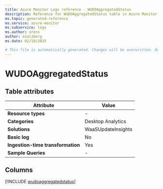 ```yaml
---
title: Azure Monitor Logs reference - WUDOAggregatedStatus
description: Reference for WUDOAggregatedStatus table in Azure Monitor Logs.
ms.topic: generated-reference
ms.service: azure-monitor
ms.subservice: logs
ms.author: orens
author: osalzberg
ms.date: 02/18/2025

# This file is automatically generated. Changes will be overwritten. Do not change this file directly.
---
```


# WUDOAggregatedStatus




## Table attributes

|Attribute|Value|
|---|---|
|**Resource types**|-|
|**Categories**|Desktop Analytics|
|**Solutions**| WaaSUpdateInsights|
|**Basic log**|No|
|**Ingestion-time transformation**|Yes|
|**Sample Queries**|-|



## Columns
  
[!INCLUDE [wudoaggregatedstatus](~/reusable-content/ce-skilling/azure/includes/azure-monitor/reference/tables/wudoaggregatedstatus-include.md)]

